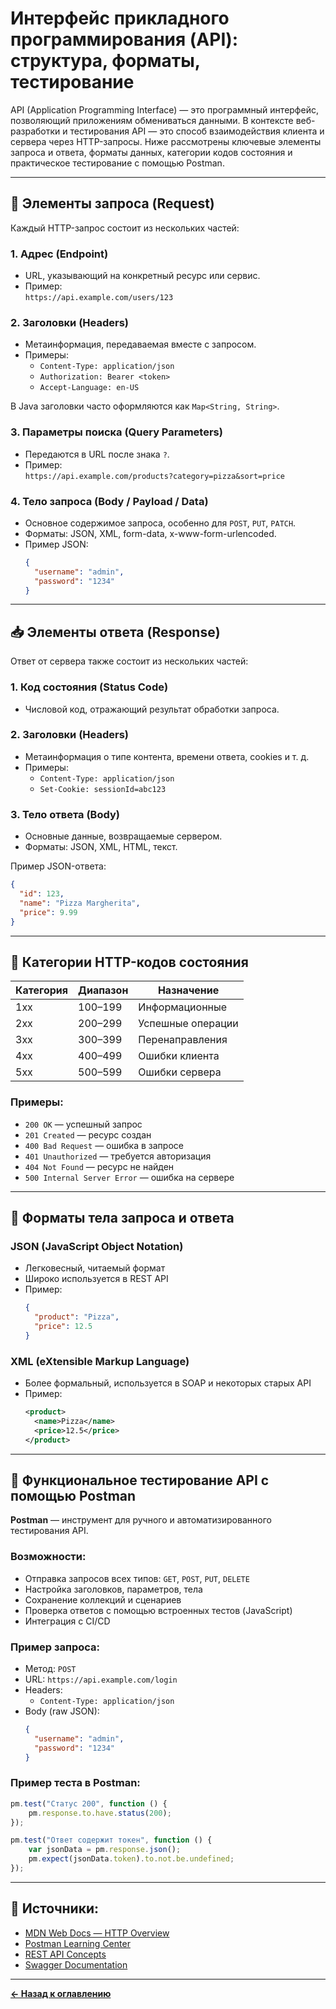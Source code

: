 # Интерфейс прикладного программирования (API): структура, форматы, тестирование

API (Application Programming Interface) — это программный интерфейс, позволяющий приложениям обмениваться данными. В контексте веб-разработки и тестирования API — это способ взаимодействия клиента и сервера через HTTP-запросы. Ниже рассмотрены ключевые элементы запроса и ответа, форматы данных, категории кодов состояния и практическое тестирование с помощью Postman.

---

## 📡 Элементы запроса (Request)

Каждый HTTP-запрос состоит из нескольких частей:

### 1. **Адрес (Endpoint)**
- URL, указывающий на конкретный ресурс или сервис.
- Пример:  
  `https://api.example.com/users/123`

### 2. **Заголовки (Headers)**
- Метаинформация, передаваемая вместе с запросом.
- Примеры:
  - `Content-Type: application/json`
  - `Authorization: Bearer <token>`
  - `Accept-Language: en-US`

В Java заголовки часто оформляются как `Map<String, String>`.

### 3. **Параметры поиска (Query Parameters)**
- Передаются в URL после знака `?`.
- Пример:  
  `https://api.example.com/products?category=pizza&sort=price`

### 4. **Тело запроса (Body / Payload / Data)**
- Основное содержимое запроса, особенно для `POST`, `PUT`, `PATCH`.
- Форматы: JSON, XML, form-data, x-www-form-urlencoded.
- Пример JSON:
  ```json
  {
    "username": "admin",
    "password": "1234"
  }
  ```

---

## 📥 Элементы ответа (Response)

Ответ от сервера также состоит из нескольких частей:

### 1. **Код состояния (Status Code)**
- Числовой код, отражающий результат обработки запроса.

### 2. **Заголовки (Headers)**
- Метаинформация о типе контента, времени ответа, cookies и т. д.
- Примеры:
  - `Content-Type: application/json`
  - `Set-Cookie: sessionId=abc123`

### 3. **Тело ответа (Body)**
- Основные данные, возвращаемые сервером.
- Форматы: JSON, XML, HTML, текст.

Пример JSON-ответа:
```json
{
  "id": 123,
  "name": "Pizza Margherita",
  "price": 9.99
}
```

---

## 🔢 Категории HTTP-кодов состояния

| Категория | Диапазон | Назначение                         |
|-----------|----------|------------------------------------|
| 1xx       | 100–199  | Информационные                     |
| 2xx       | 200–299  | Успешные операции                  |
| 3xx       | 300–399  | Перенаправления                   |
| 4xx       | 400–499  | Ошибки клиента                     |
| 5xx       | 500–599  | Ошибки сервера                     |

### Примеры:
- `200 OK` — успешный запрос
- `201 Created` — ресурс создан
- `400 Bad Request` — ошибка в запросе
- `401 Unauthorized` — требуется авторизация
- `404 Not Found` — ресурс не найден
- `500 Internal Server Error` — ошибка на сервере

---

## 📄 Форматы тела запроса и ответа

### JSON (JavaScript Object Notation)
- Легковесный, читаемый формат
- Широко используется в REST API
- Пример:
  ```json
  {
    "product": "Pizza",
    "price": 12.5
  }
  ```

### XML (eXtensible Markup Language)
- Более формальный, используется в SOAP и некоторых старых API
- Пример:
  ```xml
  <product>
    <name>Pizza</name>
    <price>12.5</price>
  </product>
  ```

---

## 🧪 Функциональное тестирование API с помощью Postman

**Postman** — инструмент для ручного и автоматизированного тестирования API.

### Возможности:
- Отправка запросов всех типов: `GET`, `POST`, `PUT`, `DELETE`
- Настройка заголовков, параметров, тела
- Сохранение коллекций и сценариев
- Проверка ответов с помощью встроенных тестов (JavaScript)
- Интеграция с CI/CD

### Пример запроса:
- Метод: `POST`
- URL: `https://api.example.com/login`
- Headers:
  - `Content-Type: application/json`
- Body (raw JSON):
  ```json
  {
    "username": "admin",
    "password": "1234"
  }
  ```

### Пример теста в Postman:
```javascript
pm.test("Статус 200", function () {
    pm.response.to.have.status(200);
});

pm.test("Ответ содержит токен", function () {
    var jsonData = pm.response.json();
    pm.expect(jsonData.token).to.not.be.undefined;
});
```

---

## 🔗 Источники:
- [MDN Web Docs — HTTP Overview](https://developer.mozilla.org/en-US/docs/Web/HTTP)
- [Postman Learning Center](https://learning.postman.com/)
- [REST API Concepts](https://restfulapi.net/)
- [Swagger Documentation](https://swagger.io/docs/)

---
[**← Назад к оглавлению**](README.md)
